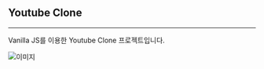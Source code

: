 ## Youtube Clone
---
Vanilla JS를 이용한 Youtube Clone 프로젝트입니다.

![이미지](/YoutubeClone.gif "포트폴리오 시현.gif")
